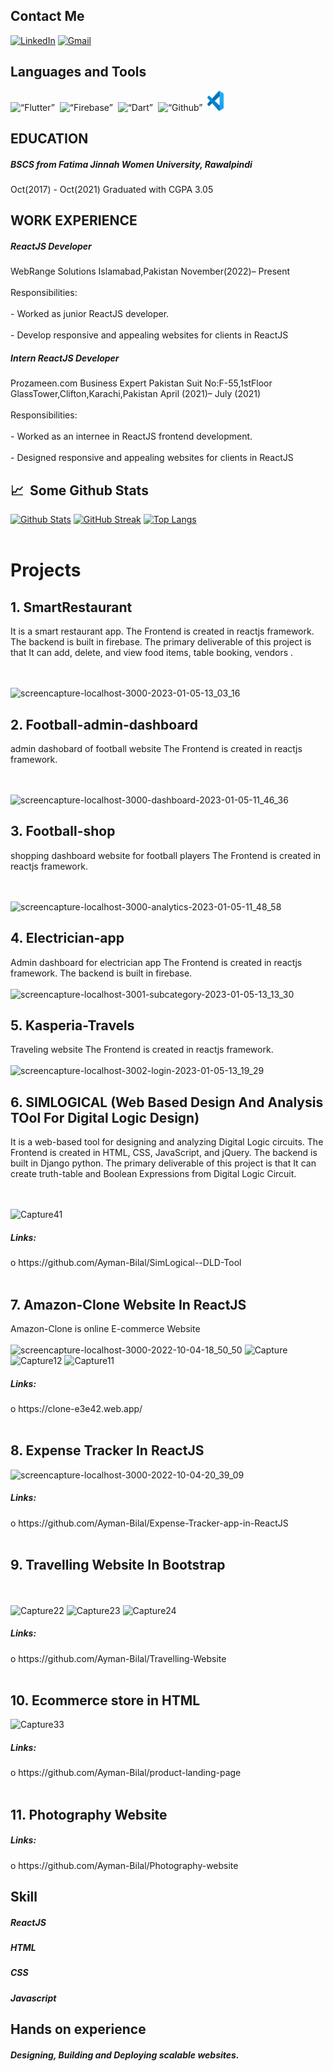 ## Contact Me

<p>
  
  <a href="https://www.linkedin.com/in/ayman-bilal/" target="_blank"><img alt="LinkedIn" src="https://img.shields.io/badge/-Linkedin-%230077B5.svg?&style=for-the-badge&logo=linkedin&logoColor=white" /></a>
 [<img alt="Gmail" src="https://img.shields.io/badge/-Gmail-EA4335?style=for-the-badge&logo=gmail&logoColor=white" />](https://mail.google.com/mail/u/0/#inbox?compose=aymanbilal042@gmail.com?)
</p>


## Languages and Tools
<div>
<img alt=“Flutter” width="26px" src="https://tse3.mm.bing.net/th?id=OIP.QdIrCNdF2ZVylABjjes1LAHaGq&pid=Api&P=0" width="100" height="32"/>&nbsp;
<img alt=“Firebase” width="26px" src="https://tse4.mm.bing.net/th?id=OIP.bI8KDjd8-nDvzTX_Uok7FwHaHa&pid=Api&P=0" width="100" height="32"/>&nbsp;
<img alt=“Dart” width="26px" src="https://tse4.mm.bing.net/th?id=OIP.Mc9lBTRFVfLnbLaOgyo51wHaHa&pid=Api&P=0" width="100" height="32"/>&nbsp;
<img alt=“Github” width="26px" src="https://tse3.mm.bing.net/th?id=OIP.g1KfG8APYNeP-B_8fEd1rQHaHa&pid=Api&P=0" width="100" height="32"/>&nbsp;
<img alt=“Github” width="26px" src="https://raw.githubusercontent.com/github/explore/80688e429a7d4ef2fca1e82350fe8e3517d3494d/topics/visual-studio-code/visual-studio-code.png" width="100" height="32"/>&nbsp;
</div>

## EDUCATION
<h5>BSCS from Fatima Jinnah Women University, Rawalpindi</h5>
Oct(2017) - Oct(2021)
Graduated with CGPA 3.05 

## WORK EXPERIENCE 
<h5> ReactJS Developer </h5>
WebRange Solutions
Islamabad,Pakistan
November(2022)– Present<br></br>
Responsibilities:<br></br>
- Worked as junior ReactJS developer.<br></br>
- Develop responsive and appealing websites for clients in ReactJS


<h5>Intern ReactJS Developer </h5>
Prozameen.com Business Expert Pakistan
Suit No:F-55,1stFloor GlassTower,Clifton,Karachi,Pakistan
April (2021)– July (2021)<br></br>
Responsibilities:<br></br>
- Worked as an internee in ReactJS frontend development.<br></br>
- Designed responsive and appealing websites for clients in ReactJS

## 📈 &nbsp;Some Github Stats ##

[![Github Stats](https://github-readme-stats.vercel.app/api?username=Ayman-Bilal&layout=compact&theme=vision-friendly-dark)](https://github.com/anuraghazra/github-readme-stats)
[![GitHub Streak](http://github-readme-streak-stats.herokuapp.com/?user=Ayman-Bilal&theme=dark&background=000000)](https://git.io/streak-stats)
[![Top Langs](https://github-readme-stats.vercel.app/api/top-langs/?username=Ayman-Bilal&layout=compact&theme=vision-friendly-dark)](https://github.com/anuraghazra/github-readme-stats)
<br></br>

# Projects

## 1. SmartRestaurant 
It is a smart restaurant app.
The Frontend is created in reactjs framework. 
The backend is built in firebase.
The primary deliverable of this project is that It can add, delete, and view food items, table booking, vendors .

<br></br>
![screencapture-localhost-3000-2023-01-05-13_03_16](https://user-images.githubusercontent.com/114388506/210731155-57090fe6-a630-41a6-9ff6-b170f0e6ba99.png)


## 2. Football-admin-dashboard 
admin dashobard of football website
The Frontend is created in reactjs framework. 

<br></br>
![screencapture-localhost-3000-dashboard-2023-01-05-11_46_36](https://user-images.githubusercontent.com/114388506/210730472-c25a2f25-2366-43be-b313-02c8c6943f6c.png)


## 3. Football-shop
shopping dashboard website for football players
The Frontend is created in reactjs framework. 

<br></br>
![screencapture-localhost-3000-analytics-2023-01-05-11_48_58](https://user-images.githubusercontent.com/114388506/210731668-e2103c85-3387-4504-9f2f-1394bee0ab7c.png)

## 4. Electrician-app
Admin dashboard for electrician app
The Frontend is created in reactjs framework. 
The backend is built in firebase.
<br></br>
![screencapture-localhost-3001-subcategory-2023-01-05-13_13_30](https://user-images.githubusercontent.com/114388506/210732718-86537156-8cf3-4f5c-b9eb-54ea924ddfe6.png)

## 5. Kasperia-Travels
Traveling website
The Frontend is created in reactjs framework. 
<br></br>
![screencapture-localhost-3002-login-2023-01-05-13_19_29](https://user-images.githubusercontent.com/114388506/210734113-a777200f-3a4a-410e-96da-e13ba4d8bd69.png)


## 6. SIMLOGICAL (Web Based Design And Analysis TOol For Digital Logic Design)
It is a web-based tool for designing and analyzing Digital Logic circuits.
The Frontend is created in HTML, CSS, JavaScript, and jQuery. 
The backend is built in Django python.
The primary deliverable of this project is that It can create truth-table and Boolean Expressions from Digital Logic Circuit.

<br></br>
![Capture41](https://user-images.githubusercontent.com/114388506/193877344-24301f48-8fa8-428f-9592-53cdbf17ca24.JPG)

<h5>Links:</h5>
o https://github.com/Ayman-Bilal/SimLogical--DLD-Tool<br></br>

## 7. Amazon-Clone Website In ReactJS

Amazon-Clone is online E-commerce Website
<br></br>
![screencapture-localhost-3000-2022-10-04-18_50_50](https://user-images.githubusercontent.com/114388506/193844669-ea944882-d3eb-4d5b-9c5f-40ce3bd6b4e9.png)
![Capture](https://user-images.githubusercontent.com/114388506/193847928-a1962ad7-e204-45d4-917c-ba3d85c9ec1e.JPG)
![Capture12](https://user-images.githubusercontent.com/114388506/193856234-72486a72-17fe-4cad-84a3-ac958e715640.JPG)
![Capture11](https://user-images.githubusercontent.com/114388506/193846945-1279d28e-49e2-440c-b999-4fa3f968958e.JPG)

<h5>Links:</h5>
o https://clone-e3e42.web.app/<br></br>

## 8. Expense Tracker In ReactJS
![screencapture-localhost-3000-2022-10-04-20_39_09](https://user-images.githubusercontent.com/114388506/193863935-19f72757-e627-46a5-b033-fcbda8381d99.png)

<h5>Links:</h5>
o https://github.com/Ayman-Bilal/Expense-Tracker-app-in-ReactJS<br></br>

## 9. Travelling Website In Bootstrap

<br></br>
![Capture22](https://user-images.githubusercontent.com/114388506/193861965-8c864712-8918-4623-b613-f7fd21fb2bc3.JPG)
![Capture23](https://user-images.githubusercontent.com/114388506/193862005-ba9e63c5-84a1-4905-ba06-bcd250b53e0e.JPG)
![Capture24](https://user-images.githubusercontent.com/114388506/193862024-b4ae1641-96d1-49e1-9623-5ffa0ee5fba7.JPG)

<h5>Links:</h5>
o https://github.com/Ayman-Bilal/Travelling-Website<br></br>

## 10. Ecommerce store in HTML
![Capture33](https://user-images.githubusercontent.com/114388506/193864550-a3dcba2d-2b21-41c1-8296-40b43ad00d63.JPG)

<h5>Links:</h5>
o https://github.com/Ayman-Bilal/product-landing-page<br></br>

## 11. Photography Website

<h5>Links:</h5>
o https://github.com/Ayman-Bilal/Photography-website


## Skill
<h5>ReactJS</h5>
<h5>HTML</h5>
<h5>CSS</h5>
<h5>Javascript</h5>


## Hands on experience 
<h5>Designing, Building and Deploying scalable websites.</h5>


